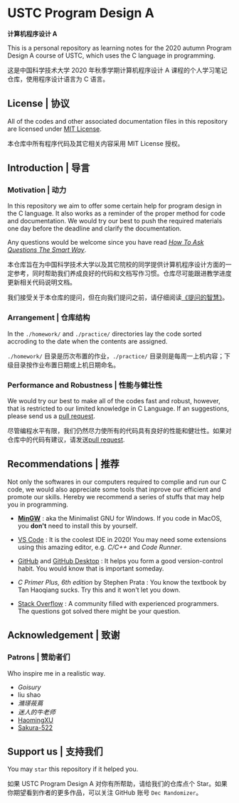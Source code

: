 # USTC Program Design A 

**计算机程序设计 A**

This is a personal repository as learning notes for the 2020 autumn Program Design A course of USTC, which uses the C language in programming.

这是中国科学技术大学 2020 年秋季学期计算机程序设计 A 课程的个人学习笔记仓库，使用程序设计语言为 C 语言。

## License | 协议

All of the codes and other associated documentation files in this repository are licensed under [MIT License](https://github.com/Vandarkblue/USTC-Program-Design-A/blob/main/LICENSE).

本仓库中所有程序代码及其它相关内容采用 MIT License 授权。

## Introduction | 导言

### Motivation | 动力

In this repository we aim to offer some certain help for program design in the C language. It also works as a reminder of the proper method for code and documentation. We would try our best to push the required materials one day before the deadline and clarify the documentation.

Any questions would be welcome since you have read [*How To Ask Questions The Smart Way*](http://www.catb.org/~esr/faqs/smart-questions.html).

本仓库旨在为中国科学技术大学以及其它院校的同学提供计算机程序设计方面的一定参考，同时帮助我们养成良好的代码和文档写作习惯。仓库尽可能跟进教学进度更新相关代码说明文档。

我们接受关于本仓库的提问，但在向我们提问之前，请仔细阅读[《提问的智慧》](https://github.com/ryanhanwu/How-To-Ask-Questions-The-Smart-Way/blob/master/README-zh_CN.md)。

### Arrangement | 仓库结构

In the `./homework/` and `./practice/` directories lay the code sorted accroding to the date when the contents are assigned.

`./homework/` 目录是历次布置的作业，`./practice/` 目录则是每周一上机内容；下级目录按作业布置日期或上机日期命名。

### Performance and Robustness | 性能与健壮性

We would try our best to make all of the codes fast and robust, however, that is restricted to our limited knowledge in C Language. If an suggestions, please send us a [pull request](https://github.com/Vandarkblue/USTC-Program-Design-A/pulls).

尽管编程水平有限，我们仍然尽力使所有的代码具有良好的性能和健壮性。如果对仓库中的代码有建议，请发送[pull request](https://github.com/Vandarkblue/USTC-Program-Design-A/pulls).

## Recommendations | 推荐

Not only the softwares in our computers required to complie and run our C code, we would also appreciate some tools that inprove our efficient and promote our skills. Hereby we recommend a series of stuffs that may help you in programming.

- [**MinGW**](https://sourceforge.net/projects/mingw-w64/files/) : aka the Minimalist GNU for Windows. If you code in MacOS, you **don't** need to install this by yourself.

- [VS Code](https://code.visualstudio.com/) : It is the coolest IDE in 2020! You may need some extensions using this amazing editor, e.g. *C/C++* and *Code Runner*.

- [GitHub](https://github.com/) and [GitHub Desktop](https://desktop.github.com/) : It helps you form a good version-control habit. You would know that is important someday.

- *C Primer Plus, 6th edition* by Stephen Prata : You know the textbook by Tan Haoqiang sucks. Try this and it won't let you down.

- [Stack Overflow](https://stackoverflow.com/) : A community filled with experienced programmers. The questions got solved there might be your question.

## Acknowledgement | 致谢

### Patrons | 赞助者们

Who inspire me in a realistic way.

- *Goisury*
- liu shao
- *滫瑹莜蔦*
- *迷人的牛老师*
- [HaomingXU](https://github.com/HaomingXU)
- [Sakura-522](https://github.com/Sakura-522)

## Support us | 支持我们

You may `star` this repository if it helped you.

如果 USTC Program Design A 对你有所帮助，请给我们的仓库点个 Star。如果你期望看到作者的更多作品，可以关注 GitHub 账号 `Dec Randomizer`。
